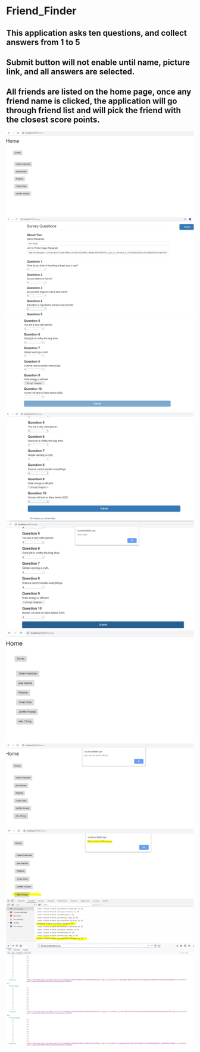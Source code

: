 # Friend_Finder

## This application asks ten questions, and collect answers from 1 to 5

## Submit button will not enable until name, picture link, and all answers are selected.

## All friends are listed on the home page, once any friend name is clicked, the application will go through friend list and will pick the friend with the closest score points.

<img src="pictures/Main Page.JPG">
<img src="pictures/Survey 1.JPG">
<img src="pictures/Survey 2.JPG">
<img src="pictures/Survey 3.JPG">
<img src="pictures/Survey 4.JPG">
<img src="pictures/Main Page after adding new user.JPG">
<img src="pictures/Main Page after adding new user 2.JPG">
<img src="pictures/Main Page friend matching debug.JPG">
<img src="pictures/API Call.JPG">
